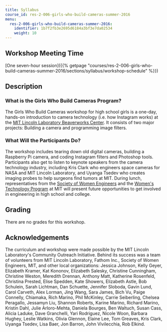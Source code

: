 ```yaml
---
title: Syllabus
course_id: res-2-006-girls-who-build-cameras-summer-2016
menu:
  res-2-006-girls-who-build-cameras-summer-2016:
    identifier: 1b7f2fb3e2695d6184a3bf3e7da02534
    weight: 10
---
```

Workshop Meeting Time
---------------------

[One seven-hour session]({{% getpage "courses/res-2-006-girls-who-build-cameras-summer-2016/sections/syllabus/workshop-schedule" %}})

Description
-----------

### What is the Girls Who Build Cameras Program?

The Girls Who Build Cameras workshop for high school girls is a one-day, hands-on introduction to camera technology (i.e. how Instagram works) at the [MIT Lincoln Laboratory Beaverworks Center](https://beaverworks.ll.mit.edu/CMS/bw/). It consists of two major projects: Building a camera and programming image filters.

### What Will the Participants Do?

The workshop includes tearing down old digital cameras, building a Raspberry Pi camera, and coding Instagram filters and Photoshop tools. Participants also get to listen to keynote speakers from the camera technology industry, including Kris Clark who engineers space cameras for NASA and MIT Lincoln Laboratory, and Uyanga Tsedev who creates imaging probes to help surgeons find tumors at MIT. During lunch, representatives from the [Society of Women Engineers](http://societyofwomenengineers.swe.org/) and the [Women's Technology Program](http://wtp.mit.edu/) at MIT will present future opportunities to get involved in engineering in high school and college.

Grading
-------

There are no grades for this workshop.

Acknowledgements
----------------

The curriculum and workshop were made possible by the MIT Lincoln Laboratory's Community Outreach Initiative. Behind its success was a team of volunteers from MIT Lincoln Laboratory, Fathom Inc., Society of Women Engineers, MIT, and other local organizations: Jessica Johnson, Kelly Geyer, Elizabeth Kramer, Kat Kononov, Elizabeth Salesky, Christine Cunningham, Christine Weston, Meredith Drennan, Anthony Matt, Katherine Rosenfeld, Christina Prested, Elise Spedden, Kate Showers, Elizabeth Astle, Bob Schulein, Sarah Lichtman, Dan Schuette, Jennifer Sloboda, Gavin Lund, Carol Carveth, Alex Lorman, Jing Wang, Sara James, Bich Vu, Paige Connelly, Chiamaka, Rich Marino, Phil McKinley, Carrie Seiberling, Chelsea Peragallo, Jessamyn Liu, Shannon Roberts, Karine Marino, Richard Marino, Kristin Dahl, Julie Arloro-Mehta, Daniela Bourges, Ben Waltuch, Susan Cass, Alicia Laduke, Dave Granchelli, Yari Rodriguez, Nicole Woon, Barbara Hughey, Leslie Watkins, Olivia Glennon, Elaine Lee, Tom Greaves, Kris Clark, Uyanga Tsedev, Lisa Baer, Jon Barron, John Vivilecchia, Rob Elkind.